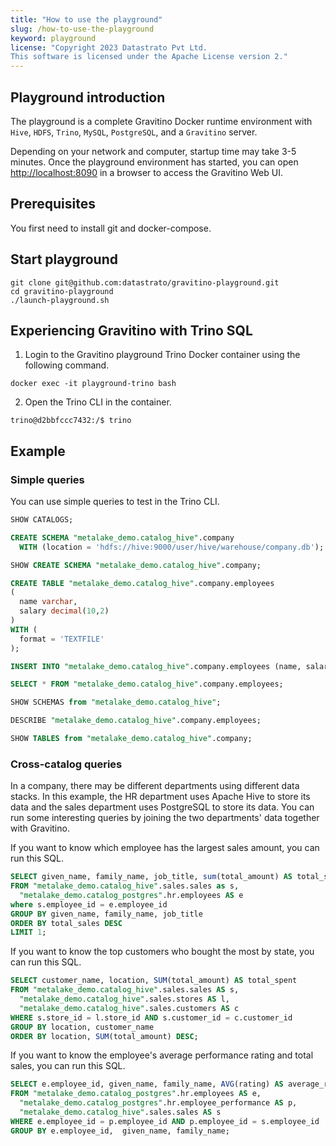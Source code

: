 ```yaml
---
title: "How to use the playground"
slug: /how-to-use-the-playground
keyword: playground
license: "Copyright 2023 Datastrato Pvt Ltd.
This software is licensed under the Apache License version 2."
---
```


## Playground introduction

The playground is a complete Gravitino Docker runtime environment with `Hive`, `HDFS`, `Trino`, `MySQL`, `PostgreSQL`, and a `Gravitino` server.

Depending on your network and computer, startup time may take 3-5 minutes. Once the playground environment has started, you can open <http://localhost:8090> in a browser to access the Gravitino Web UI.

## Prerequisites

You first need to install git and docker-compose.

## Start playground

```shell
git clone git@github.com:datastrato/gravitino-playground.git
cd gravitino-playground
./launch-playground.sh
```

## Experiencing Gravitino with Trino SQL

1. Login to the Gravitino playground Trino Docker container using the following command.

```shell
docker exec -it playground-trino bash
````

2. Open the Trino CLI in the container.

```shell
trino@d2bbfccc7432:/$ trino
```

## Example

### Simple queries

You can use simple queries to test in the Trino CLI.

```SQL
SHOW CATALOGS;

CREATE SCHEMA "metalake_demo.catalog_hive".company
  WITH (location = 'hdfs://hive:9000/user/hive/warehouse/company.db');

SHOW CREATE SCHEMA "metalake_demo.catalog_hive".company;

CREATE TABLE "metalake_demo.catalog_hive".company.employees
(
  name varchar,
  salary decimal(10,2)
)
WITH (
  format = 'TEXTFILE'
);

INSERT INTO "metalake_demo.catalog_hive".company.employees (name, salary) VALUES ('Sam Evans', 55000);

SELECT * FROM "metalake_demo.catalog_hive".company.employees;

SHOW SCHEMAS from "metalake_demo.catalog_hive";

DESCRIBE "metalake_demo.catalog_hive".company.employees;

SHOW TABLES from "metalake_demo.catalog_hive".company;
```

### Cross-catalog queries

In a company, there may be different departments using different data stacks. In this example, the HR department uses Apache Hive to store its data and the sales department uses PostgreSQL to store its data. You can run some interesting queries by joining the two departments' data together with Gravitino.

If you want to know which employee has the largest sales amount, you can run this SQL.

```SQL
SELECT given_name, family_name, job_title, sum(total_amount) AS total_sales
FROM "metalake_demo.catalog_hive".sales.sales as s,
  "metalake_demo.catalog_postgres".hr.employees AS e
where s.employee_id = e.employee_id
GROUP BY given_name, family_name, job_title
ORDER BY total_sales DESC
LIMIT 1;
```

If you want to know the top customers who bought the most by state, you can run this SQL.

```SQL
SELECT customer_name, location, SUM(total_amount) AS total_spent
FROM "metalake_demo.catalog_hive".sales.sales AS s,
  "metalake_demo.catalog_hive".sales.stores AS l,
  "metalake_demo.catalog_hive".sales.customers AS c
WHERE s.store_id = l.store_id AND s.customer_id = c.customer_id
GROUP BY location, customer_name
ORDER BY location, SUM(total_amount) DESC;
```

If you want to know the employee's average performance rating and total sales, you can run this SQL.

```SQL
SELECT e.employee_id, given_name, family_name, AVG(rating) AS average_rating,  SUM(total_amount) AS total_sales
FROM "metalake_demo.catalog_postgres".hr.employees AS e,
  "metalake_demo.catalog_postgres".hr.employee_performance AS p,
  "metalake_demo.catalog_hive".sales.sales AS s
WHERE e.employee_id = p.employee_id AND p.employee_id = s.employee_id
GROUP BY e.employee_id,  given_name, family_name;
```
